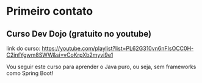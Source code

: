 # Primeiro contato
## Curso Dev Dojo (gratuito no youtube)
link do curso: https://youtube.com/playlist?list=PL62G310vn6nFIsOCC0H-C2infYgwm8SWW&si=vCoKrpXb2myvi9e1<br>

Vou seguir este curso para aprender o Java puro, ou seja, sem frameworks como Spring Boot!
